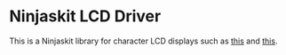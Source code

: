 <h1>Ninjaskit LCD Driver</h1>

<p>This is a Ninjaskit library for character LCD displays such as <a href="http://core-electronics.com.au/2004-lcd-character-lcd-white-on-blue-hd44780-20x4.html/?acc=1f0e3dad99908345f7439f8ffabdffc4">this</a> and <a href="https://www.adafruit.com/products/198">this</a>.</p>

